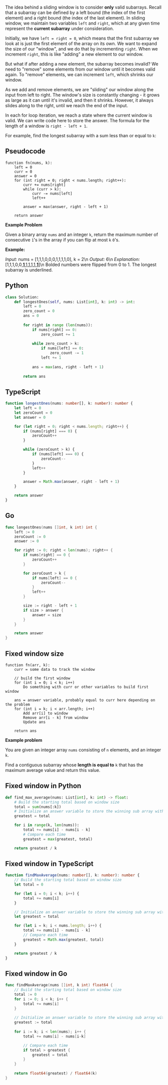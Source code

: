The idea behind a sliding window is to consider **only** valid subarrays. Recall that a subarray can be defined by a left bound (the index of the first element) and a right bound (the index of the last element). In sliding window, we maintain two variables `left` and `right`, which at any given time represent the **current subarray** under consideration.

Initially, we have `left = right = 0`, which means that the first subarray we look at is just the first element of the array on its own. We want to expand the size of our "window", and we do that by incrementing `right`. When we increment `right`, this is like "adding" a new element to our window.

But what if after adding a new element, the subarray becomes invalid? We need to "remove" some elements from our window until it becomes valid again. To "remove" elements, we can increment `left`, which shrinks our window.

As we add and remove elements, we are "sliding" our window along the input from left to right. The window's size is constantly changing - it grows as large as it can until it's invalid, and then it shrinks. However, it always slides along to the right, until we reach the end of the input.

In each for loop iteration, we reach a state where the current window is valid. We can write code here to store the answer. The formula for the length of a window is `right - left + 1`.

For example, find the longest subarray with a sum less than or equal to `k`:

## Pseudocode

```
function fn(nums, k):
    left = 0
    curr = 0
    answer = 0
    for (int right = 0; right < nums.length; right++):
        curr += nums[right]
        while (curr > k):
            curr -= nums[left]
            left++

        answer = max(answer, right - left + 1)

    return answer
```

**Example Problem**

Given a binary array `nums` and an integer `k`, return the maximum number of consecutive `1`'s in the array if you can flip at most `k` `0`'s.

**Example:**

*Input:* nums = [1,1,1,0,0,0,1,1,1,1,0], k = 2\n
*Output:* 6\n
*Explanation:* [1,1,1,0,0,<ins>**1**,1,1,1,1,**1**</ins>]\n
Bolded numbers were flipped from 0 to 1. The longest subarray is underlined.

## Python

```python
class Solution:
    def longestOnes(self, nums: List[int], k: int) -> int:
        left = 0
        zero_count = 0
        ans = 0
        
        for right in range (len(nums)):
            if nums[right] == 0:
                zero_count += 1
            
            while zero_count > k:
                if nums[left] == 0:
                    zero_count -= 1
                left += 1
            
            ans = max(ans, right - left + 1)
            
        return ans
```

## TypeScript

```typescript
function longestOnes(nums: number[], k: number): number {
    let left = 0
    let zeroCount = 0
    let answer = 0

    for (let right = 0; right < nums.length; right++) {
        if (nums[right] === 0) {
            zeroCount++
        }

        while (zeroCount > k) {
            if (nums[left] === 0) {
                zeroCount--
            }
            left++
        }

        answer = Math.max(answer, right - left + 1)
    }

    return answer
}
```

## Go

```go
func longestOnes(nums []int, k int) int {
    left := 0
    zeroCount := 0
    answer := 0

    for right := 0; right < len(nums); right++ {
        if nums[right] == 0 {
            zeroCount++
        }

        for zeroCount > k {
            if nums[left] == 0 {
                zeroCount--
            }
            left++
        }

        size := right - left + 1
        if size > answer {
            answer = size
        }
    }

    return answer
}
```

## Fixed window size

```
function fn(arr, k):
    curr = some data to track the window

    // build the first window
    for (int i = 0; i < k; i++)
        Do something with curr or other variables to build first window

    ans = answer variable, probably equal to curr here depending on the problem
    for (int i = k; i < arr.length; i++)
        Add arr[i] to window
        Remove arr[i - k] from window
        Update ans

    return ans
```

**Example problem**

You are given an integer array `nums` consisting of `n` elements, and an integer `k`.

Find a contiguous subarray whose **length is equal to** `k` that has the maximum average value and return this value.

## Fixed window in Python

```python
def find_max_average(nums: List[int], k: int) -> float:
    # Build the starting total based on window size
    total = sum(nums[:k])
    # Initialize an answer variable to store the winning sub array with each loop iteration
    greatest = total

    for i in range(k, len(nums)):
        total += nums[i] - nums[i - k]
        # Compare each time
        greatest = max(greatest, total)

    return greatest / k
```

## Fixed window in TypeScript

```typescript
function findMaxAverage(nums: number[], k: number): number {
    // Build the starting total based on window size
    let total = 0

    for (let i = 0; i < k; i++) {
        total += nums[i]
    }

    // Initialize an answer variable to store the winning sub array with each loop iteration
    let greatest = total

    for (let i = k; i < nums.length; i++) {
        total += nums[i] - nums[i - k]
        // Compare each time
        greatest = Math.max(greatest, total)
    }

    return greatest / k
}
```

## Fixed window in Go

```go
func findMaxAverage(nums []int, k int) float64 {
    // Build the starting total based on window size
    total := 0
    for i := 0; i < k; i++ {
        total += nums[i]
    }
    
    // Initialize an answer variable to store the winning sub array with each loop iteration
    greatest := total
    
    for i := k; i < len(nums); i++ {
        total += nums[i] - nums[i-k]

        // Compare each time
        if total > greatest {
            greatest = total
        }
    }
    
    return float64(greatest) / float64(k)
}
```





